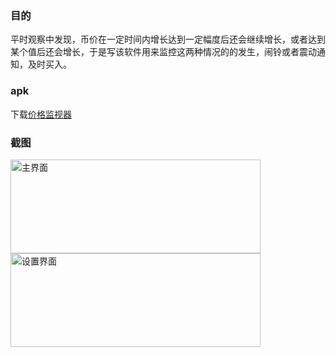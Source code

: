 ### 目的
平时观察中发现，币价在一定时间内增长达到一定幅度后还会继续增长，或者达到某个值后还会增长，于是写该软件用来监控这两种情况的的发生，闹铃或者震动通知，及时买入。

### apk
下载[价格监视器](https://github.com/JokerZhouHao/price_monitor/raw/master/app/release/app-release.apk)

### 截图
<img src="https://github.com/JokerZhouHao/price_monitor/blob/master/data/ui1.png" width = "400" height = "150" alt="主界面" align=center /><br/>
<img src="https://github.com/JokerZhouHao/price_monitor/blob/master/data/ui2.png" width = "400" height = "150" alt="设置界面" align=center />
